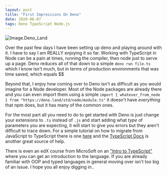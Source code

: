 ```yaml
---
layout: post
title: "First Impressions On Deno"
date: 2020-06-07
tags: Deno TypeScript Node.js
---
```


![Image.Deno_Land](https://res.cloudinary.com/practicaldev/image/fetch/s--rRQOkKpj--/c_imagga_scale,f_auto,fl_progressive,h_420,q_auto,w_1000/https://dev-to-uploads.s3.amazonaws.com/i/g5lkpi1owrkthyjw3k7r.jpg)

Over the past few days I have been setting up deno and playing around with it. I have to say I am REALLY enjoying it so far. Working with TypeScript in Node can be a pain at times, running the compiler, then node just to serve up a page. Deno reduces all of that down to a simple ```deno run file.ts``` which I know isn't much, but in terms of production environments that was time saved, which equals $$  
  
Beyond that, I enjoy how coming over to Deno isn't as difficult as you would imagine for a Node developer. Most of the Node packages are already there and you can even import them using a simple `import { whatever_from_node } from "https://deno.land/std/node/module.ts"` it doesn't have *everything* that npm does, but it has many of the common ones.  
  
For the most part all you need to do to get started with Deno is just change your extensions to `.ts` instead of `.js` and start adding what *type* of parameters you are expecting, it will start to give you errors but they aren't difficult to trace down. For a simple tutorial on how to migrate from JavaScript to TypeScript there is one [here](https://www.typescriptlang.org/docs/handbook/migrating-from-javascript.html) and the [TypeScript Docs](https://www.typescriptlang.org/docs/home.html) is another great source of help.

There is even an edX course from MicroSoft on an ["Intro to TypeScript"](https://www.edx.org/course/introduction-to-typescript-2) where you can get an introduction to the language. If you are already familiar with OOP and typed languages in general moving over isn't too big of an issue. I hope you all enjoy digging in..